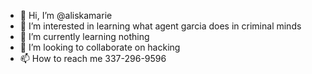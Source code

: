 - 👋 Hi, I’m @aliskamarie
- 👀 I’m interested in learning what agent garcia does in criminal minds
- 🌱 I’m currently learning nothing 
- 💞️ I’m looking to collaborate on hacking
- 📫 How to reach me 337-296-9596

<!---
aliskamarie/aliskamarie is a ✨ special ✨ repository because its `README.md` (this file) appears on your GitHub profile.
You can click the Preview link to take a look at your changes.
--->
